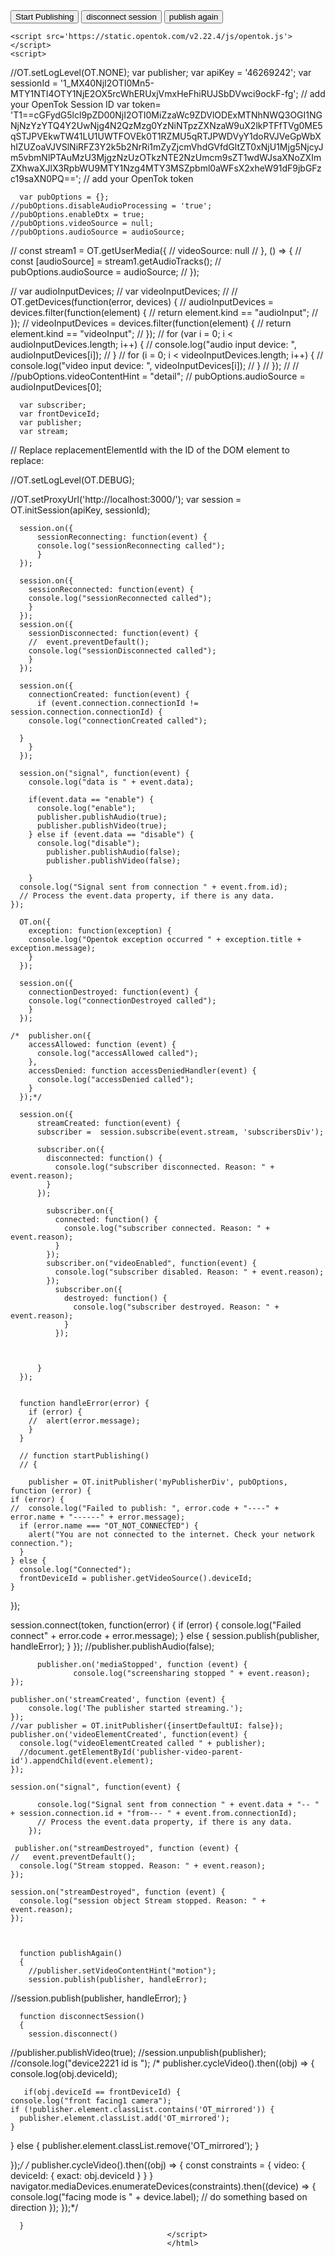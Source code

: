 <html>
  <head></head>
  <body>
    <div id='myPublisherDiv'></div>
    <div id='subscribersDiv'></div>
    <button onclick="startPublishing()">Start Publishing</button>
    <button onclick="disconnectSession()">disconnect session</button>
    <button onclick="publishAgain()">publish again</button>


    <script src='https://static.opentok.com/v2.22.4/js/opentok.js'></script>
    <script>

//OT.setLogLevel(OT.NONE);
      var publisher;
      var apiKey = '46269242';
      var sessionId = '1_MX40NjI2OTI0Mn5-MTY1NTI4OTY1NjE2OX5rcWhERUxjVmxHeFhiRUJSbDVwci9ockF-fg'; // add your OpenTok Session ID
      var token= 'T1==cGFydG5lcl9pZD00NjI2OTI0MiZzaWc9ZDVlODExMTNhNWQ3OGI1NGNjNzYzYTQ4Y2UwNjg4N2QzMzg0YzNiNTpzZXNzaW9uX2lkPTFfTVg0ME5qSTJPVEkwTW41LU1UWTFOVEk0T1RZMU5qRTJPWDVyY1doRVJVeGpWbXhIZUZoaVJVSlNiRFZ3Y2k5b2NrRi1mZyZjcmVhdGVfdGltZT0xNjU1Mjg5NjcyJm5vbmNlPTAuMzU3MjgzNzUzOTkzNTE2NzUmcm9sZT1wdWJsaXNoZXImZXhwaXJlX3RpbWU9MTY1Nzg4MTY3MSZpbml0aWFsX2xheW91dF9jbGFzc19saXN0PQ=='; // add your OpenTok token

      var pubOptions = {};
    //pubOptions.disableAudioProcessing = 'true';
    //pubOptions.enableDtx = true;
    //pubOptions.videoSource = null;
    //pubOptions.audioSource = audioSource;
//   const stream1 = OT.getUserMedia({
//   videoSource: null
// }, () => {
//   const [audioSource] = stream1.getAudioTracks();
//     pubOptions.audioSource = audioSource;
// });



  //   var audioInputDevices;
  //             var videoInputDevices;
  //
  //             OT.getDevices(function(error, devices) {
  //               audioInputDevices = devices.filter(function(element) {
  //                 return element.kind == "audioInput";
  //               });
  //               videoInputDevices = devices.filter(function(element) {
  //                 return element.kind == "videoInput";
  //               });
  //               for (var i = 0; i < audioInputDevices.length; i++) {
  //                 console.log("audio input device: ", audioInputDevices[i]);
  //               }
  //               for (i = 0; i < videoInputDevices.length; i++) {
  //                 console.log("video input device: ", videoInputDevices[i]);
  //               }
  //             });
  //
  // //pubOptions.videoContentHint = "detail";
  // pubOptions.audioSource = audioInputDevices[0];

      var subscriber;
      var frontDeviceId;
      var publisher;
      var stream;

// Replace replacementElementId with the ID of the DOM element to replace:

//OT.setLogLevel(OT.DEBUG);

//OT.setProxyUrl('http://localhost:3000/');
      var session = OT.initSession(apiKey, sessionId);

      session.on({
          sessionReconnecting: function(event) {
          console.log("sessionReconnecting called");
          }
      });

      session.on({
        sessionReconnected: function(event) {
        console.log("sessionReconnected called");
        }
      });
      session.on({
        sessionDisconnected: function(event) {
        //  event.preventDefault();
        console.log("sessionDisconnected called");
        }
      });

      session.on({
        connectionCreated: function(event) {
          if (event.connection.connectionId != session.connection.connectionId) {
        console.log("connectionCreated called");

      }
        }
      });

      session.on("signal", function(event) {
        console.log("data is " + event.data);

        if(event.data == "enable") {
          console.log("enable");
          publisher.publishAudio(true);
          publisher.publishVideo(true);
        } else if (event.data == "disable") {
          console.log("disable");
            publisher.publishAudio(false);
            publisher.publishVideo(false);

        }
      console.log("Signal sent from connection " + event.from.id);
      // Process the event.data property, if there is any data.
    });

      OT.on({
        exception: function(exception) {
        console.log("Opentok exception occurred " + exception.title + exception.message);
        }
      });

      session.on({
        connectionDestroyed: function(event) {
        console.log("connectionDestroyed called");
        }
      });

    /*  publisher.on({
        accessAllowed: function (event) {
          console.log("accessAllowed called");
        },
        accessDenied: function accessDeniedHandler(event) {
          console.log("accessDenied called");
        }
      });*/

      session.on({
          streamCreated: function(event) {
          subscriber =  session.subscribe(event.stream, 'subscribersDiv');

          subscriber.on({
            disconnected: function() {
              console.log("subscriber disconnected. Reason: " + event.reason);
            }
          });

            subscriber.on({
              connected: function() {
                console.log("subscriber connected. Reason: " + event.reason);
              }
            });
            subscriber.on("videoEnabled", function(event) {
              console.log("subscriber disabled. Reason: " + event.reason);
            });
              subscriber.on({
                destroyed: function() {
                  console.log("subscriber destroyed. Reason: " + event.reason);
                }
              });



          }
      });


      function handleError(error) {
        if (error) {
        //  alert(error.message);
        }
      }

      // function startPublishing()
      // {

        publisher = OT.initPublisher('myPublisherDiv', pubOptions, function (error) {
    if (error) {
    //  console.log("Failed to publish: ", error.code + "----" + error.name + "------" + error.message);
      if (error.name === "OT_NOT_CONNECTED") {
        alert("You are not connected to the internet. Check your network connection.");
      }
    } else {
      console.log("Connected");
      frontDeviceId = publisher.getVideoSource().deviceId;
    }
  });

  session.connect(token, function(error) {
    if (error) {
      console.log("Failed connect" + error.code + error.message);
    } else {
session.publish(publisher, handleError);
    }
  });
          //publisher.publishAudio(false);

          publisher.on('mediaStopped', function (event) {
                  console.log("screensharing stopped " + event.reason);
    });

    publisher.on('streamCreated', function (event) {
        console.log('The publisher started streaming.');
    });
    //var publisher = OT.initPublisher({insertDefaultUI: false});
    publisher.on('videoElementCreated', function(event) {
      console.log("videoElementCreated called " + publisher);
      //document.getElementById('publisher-video-parent-id').appendChild(event.element);
    });

    session.on("signal", function(event) {

          console.log("Signal sent from connection " + event.data + "-- " + session.connection.id + "from--- " + event.from.connectionId);
          // Process the event.data property, if there is any data.
        });

     publisher.on("streamDestroyed", function (event) {
    //   event.preventDefault();
      console.log("Stream stopped. Reason: " + event.reason);
    });

    session.on("streamDestroyed", function (event) {
      console.log("session object Stream stopped. Reason: " + event.reason);
    });



      function publishAgain()
      {
        //publisher.setVideoContentHint("motion");
        session.publish(publisher, handleError);
//session.publish(publisher, handleError);
}

      function disconnectSession()
      {
        session.disconnect()
//publisher.publishVideo(true);
        //session.unpublish(publisher);
//console.log("device2221 id is ");
    /*  publisher.cycleVideo().then((obj) => {
    console.log(obj.deviceId);

       if(obj.deviceId == frontDeviceId) {
    console.log("front facing1 camera");
    if (!publisher.element.classList.contains('OT_mirrored')) {
      publisher.element.classList.add('OT_mirrored');
    }
  } else {
    publisher.element.classList.remove('OT_mirrored');
  }


});*/
/*
publisher.cycleVideo().then((obj) => {
 const constraints = { video: { deviceId: { exact: obj.deviceId } } }
 navigator.mediaDevices.enumerateDevices(constraints).then((device) => {
   console.log("facing mode is " + device.label);
   // do something based on direction
 });
});*/


      }
                                       </script>
                                       </html>
